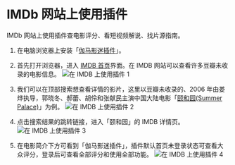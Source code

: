 # IMDb 网站上使用插件

IMDb 网站上使用插件查电影评分、看短视频解说、找片源指南。

1. 在电脑浏览器上安装「[伽马影迷插件](/install/)」。

1. 首先打开浏览器，进入 [IMDB 首页](https://www.imdb.com/)界面。在 IMDB 网站可以查看许多豆瓣未收录的电影信息。 ![在 IMDB 上使用插件 1](/assets/usage.imdb.1.png)

1. 我们可以在顶部搜索想查看详情的影片，这里以豆瓣未收录的、2006 年由娄烨执导，郭晓冬、郝蕾、胡伶和张献民主演中国大陆电影「[颐和园(Summer Palace)](https://www.imdb.com/title/tt0794374/)」为例。 ![在 IMDB 上使用插件 2](/assets/usage.imdb.2.png)

1. 点击搜索结果的跳转链接，进入「颐和园」的 IMDB 详情页。 ![在 IMDB 上使用插件 3](/assets/usage.imdb.3.png)

1. 在电影简介下方可看到「伽马影迷插件」，插件默认首页未登录状态可查看大众评分，登录后可查看全部评分和使用全部功能。 ![在 IMDB 上使用插件 4](/assets/usage.imdb.4.png)
